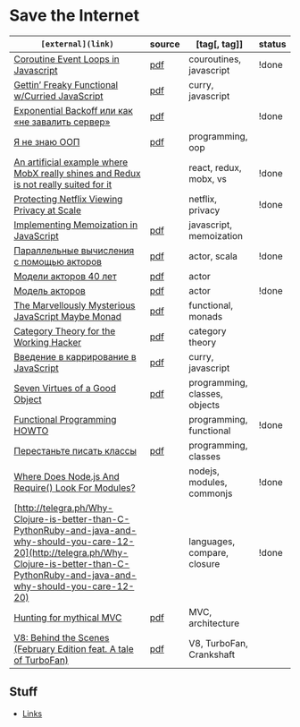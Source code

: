 # Save the Internet

`[external](link)` | source | [tag[, tag]] | status
--- | --- | --- | ---
[Coroutine Event Loops in Javascript](https://x.st/javascript-coroutines/) | [pdf](docs/Coroutine-Event-Loops-in-Javascript.pdf) | couroutines, javascript | !done
[Gettin’ Freaky Functional w/Curried JavaScript](http://blog.carbonfive.com/2015/01/14/gettin-freaky-functional-wcurried-javascript/) | [pdf](docs/Gettin’-Freaky-Functional-w_Curried-JavaScript.pdf) | curry, javascript |
[Exponential Backoff или как «не завалить сервер»](https://habrahabr.ru/post/227225/) | [pdf](docs/Exponential-Backoff-или-как-«не-завалить-сервер»-_-Хабрахабр.pdf) | | !done
[Я не знаю ООП](https://habrahabr.ru/post/147927/) | [pdf](docs/Я-не-знаю-ООП-_-Хабрахабр.pdf) | programming, oop |
[An artificial example where MobX really shines and Redux is not really suited for it](https://hackernoon.com/an-artificial-example-where-mobx-really-shines-and-redux-is-not-really-suited-for-it-1a58313c0c70#.mcskgckul) | | react, redux, mobx, vs | !done
[Protecting Netflix Viewing Privacy at Scale](http://techblog.netflix.com/2016/08/protecting-netflix-viewing-privacy-at.html) | | netflix, privacy | !done
[Implementing Memoization in JavaScript](https://www.sitepoint.com/implementing-memoization-in-javascript/) | [pdf](docs/Implementing-Memoization-in-JavaScript.pdf) | javascript, memoization |
[Параллельные вычисления с помощью акторов](https://github.com/anton-k/ru-neophyte-guide-to-scala/blob/master/src/p14-actors.md) | [pdf](docs/ru-neophyte-guide-to-scala_p14-actors.pdf) | actor, scala | !done
[Модели акторов 40 лет](https://habrahabr.ru/company/tiktokcoach/blog/206300/) | [pdf](docs/Модели-акторов-40-лет-_-Блог-компании-LLC-Tik-Tok-Coach-_-Хабрахабр.pdf) | actor |
[Модель акторов](https://ru.wikipedia.org/wiki/%D0%9C%D0%BE%D0%B4%D0%B5%D0%BB%D1%8C_%D0%B0%D0%BA%D1%82%D0%BE%D1%80%D0%BE%D0%B2) | [pdf](docs/Модель-акторов-—-Википедия.pdf) | actor | !done
[The Marvellously Mysterious JavaScript Maybe Monad](http://jrsinclair.com/articles/2016/marvellously-mysterious-javascript-maybe-monad/) | [pdf](docs/The-Marvellously-Mysterious-JavaScript-Maybe-Monad.pdf) | functional, monads |
[Category Theory for the Working Hacker](https://www.infoq.com/presentations/category-theory-propositions-principle) | [pdf](docs/JoyOfCoding2016-PhilipWadler-Categorytheoryfortheworkinghacker.pdf) | category theory |
[Введение в каррирование в JavaScript](http://prgssr.ru/development/vvedenie-v-karrirovanie-v-javascript.html) | [pdf](docs/Введение-в-каррирование-в-JavaScript.pdf) | curry, javascript |
[Seven Virtues of a Good Object](http://www.yegor256.com/2014/11/20/seven-virtues-of-good-object.html) | [pdf](docs/Seven-Virtues-of-a-Good-Object-—-Yegor-Bugayenko.pdf) | programming, classes, objects |
[Functional Programming HOWTO](https://docs.python.org/3.7/howto/functional.html) | | programming, functional | !done
[Перестаньте писать классы](https://habrahabr.ru/post/140581/) | [pdf](docs/Stop-Writing-Classes.pdf) | programming, classes | 
[Where Does Node.js And Require() Look For Modules?](https://www.bennadel.com/blog/2169-where-does-node-js-and-require-look-for-modules.htm) | | nodejs, modules, commonjs | !done
[http://telegra.ph/Why-Clojure-is-better-than-C-PythonRuby-and-java-and-why-should-you-care-12-20](http://telegra.ph/Why-Clojure-is-better-than-C-PythonRuby-and-java-and-why-should-you-care-12-20) | | languages, compare, closure | !done
[Hunting for mythical MVC](https://habrahabr.ru/post/321050/) | [pdf](docs/Hunting-for-mythical-MVC.pdf) | MVC, architecture |
[V8: Behind the Scenes (February Edition feat. A tale of TurboFan)](http://benediktmeurer.de/2017/03/01/v8-behind-the-scenes-february-edition/) | [pdf](docs/V8_Behind-the-Scenes-February-Edition-feat.pdf) | V8, TurboFan, Crankshaft |

## Stuff
- [Links](docs/links.md)

